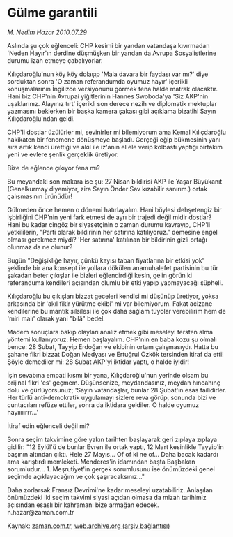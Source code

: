 # Gülme garantili

*M. Nedim Hazar 2010.07.29*

<td class="columnist-detail">
<p>Aslında şu çok eğlenceli: CHP kesimi bir yandan vatandaşa kıvırmadan 'Neden Hayır'ın derdine düşmüşken bir yandan da Avrupa Sosyalistlerine durumu izah etmeye çabalıyorlar.</p>
<p>
<div id="haberMetinDiv">
<p>Kılıçdaroğlu'nun köy köy dolaşıp 'Mala davara bir faydası var mı?' diye sorduktan sonra 'O zaman referandumda oyumuz hayır' içerikli konuşmalarının İngilizce versiyonunu görmek fena halde matrak olacaktır. Hani biz CHP'nin Avrupai yiğitlerinin Hannes Swoboda'ya 'Siz AKP'nin uşaklarınız. Alayınız tırt' içerikli son derece nezih ve diplomatik mektuplar yazmasını beklerken bir başka kamera şakası gibi açıklama bizatihi Sayın Kılıçdaroğlu'ndan geldi.
<p>CHP'li dostlar üzülürler mi, sevinirler mi bilemiyorum ama Kemal Kılıçdaroğlu hakikaten bir fenomene dönüşmeye başladı. Gerçeği eğip bükmesinin yanı sıra artık kendi ürettiği ve akıl ile iz'anın el ele verip kolbastı yaptığı birtakım yeni ve evlere şenlik gerçeklik üretiyor.
<p>Bize de eğlence çıkıyor fena mı?
<p>Bu meyandaki son makara ise şu: 27 Nisan bildirisi AKP ile Yaşar Büyükanıt (Genelkurmay diyemiyor, zira Sayın Önder Sav kızabilir sanırım.) ortak çalışmasının ürünüdür!
<p>Gülmeden önce hemen o dönemi hatırlayalım. Hani böylesi dehşetengiz bir işbirliğini CHP'nin yeni fark etmesi de ayrı bir trajedi değil midir dostlar? Hani bu kadar cingöz bir siyasetçinin o zaman durumu kavrayıp, CHP'li yetkililerin, "Parti olarak bildirinin her satırına katılıyoruz." demesine engel olması gerekmez miydi? 'Her satırına' katılınan bir bildirinin gizli ortağı olunmaz da ne olunur?
<p>Bugün "Değişikliğe hayır, çünkü kayısı taban fiyatlarına bir etkisi yok' şeklinde bir ana konsept ile yollara dökülen anamuhalefet partisinin bu tür şakadan beter çıkışlar ile bizleri eğlendirdiği kesin, gelin görün ki referanduma kendileri açısından olumlu bir etki yapıp yapmayacağı şüpheli.
<p>Kılıçdaroğlu bu çıkışları bizzat geceleri kendisi mi düşünüp üretiyor, yoksa arkasında bir 'akıl fikir yürütme ekibi' mi var bilemiyorum. Fakat acizane kendilerine bu mantık silsilesi ile çok daha sağlam tüyolar verebilirim hem de 'miri malı' olarak yani "bilâ" bedel.
<p>Madem sonuçlara bakıp olayları analiz etmek gibi meseleyi tersten alma yöntemi kullanıyoruz. Hemen başlayalım. CHP'nin en baba kozu şu olmalı bence: 28 Şubat, Tayyip Erdoğan ve ekibinin ortam çalışmasıydı. Hatta bu şahane fikri bizzat Doğan Medyası ve Ertuğrul Özkök tersinden itiraf da etti! Şöyle demediler mi: 28 Şubat AKP'yi iktidar yaptı, o halde iyidir!
<p>İşin sevabına empati kısmı bir yana, Kılıçdaroğlu'nun yerinde olsam bu orijinal fikri 'es' geçmem. Düşünsenize, meydandasınız, meydan hıncahınç dolu ve gürlüyorsunuz; 'Sayın vatandaşlar, bunlar 28 Şubat'ın esas failidirler. Her türlü anti-demokratik uygulamayı sizlere reva görüp, sonunda bizi ve cuntacıları refüze ettiler, sonra da iktidara geldiler. O halde oyumuz hayııııırrr...'
<p>İtiraf edin eğlenceli değil mi?
<p>Sonra seçim takvimine göre yakın tarihten başlayarak geri zıplaya zıplaya gidilir: "12 Eylül'ü de bunlar Evren ile ortak yaptı, 12 Mart kesinlikle Tayyip'in başının altından çıktı. Hele 27 Mayıs... Of of ki ne of... Daha bacak kadardı ama karıştırdı memleketi. Menderes'in idamından başta Başbakan sorumludur... 1. Meşrutiyet'in gerçek sorumlusunu ise önümüzdeki genel seçimde açıklayacağım ve çok şaşıracaksınız..."
<p>Daha zorlarsak Fransız Devrimi'ne kadar meseleyi uzatabiliriz. Anlaşılan önümüzdeki iki seçim takvimi siyasi açıdan olmasa da mizah tarihimiz açısından esaslı bir kahramanı bize armağan edecek. n.hazar@zaman.com.tr </p></p></p></p></p></p></p></p></p></p></p></p></div>
</p>
<a href="http://web.archive.org/web/20110105022819/mailto:n.hazar@zaman.com.tr">
</a></td>

Kaynak: [zaman.com.tr](http://zaman.com.tr/yazar.do?yazino=1009857), [web.archive.org (arşiv bağlantısı)](http://web.archive.org/web/20110105022819/http://www.zaman.com.tr/yazar.do?yazino=1009857)
